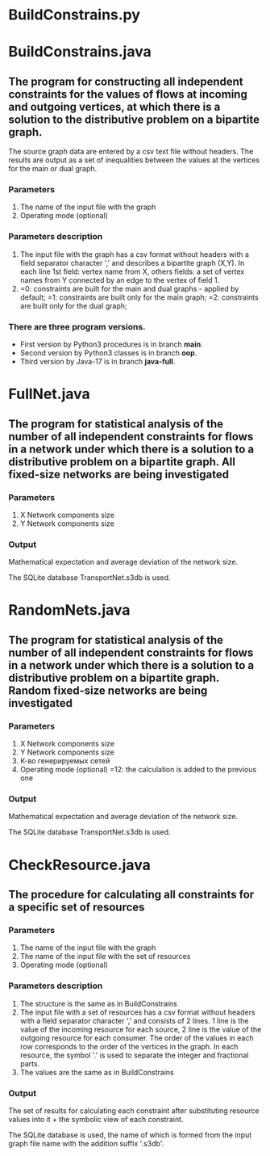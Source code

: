 # BuildConstrains.py #
# BuildConstrains.java #

## The program for constructing all independent constraints for the values of flows at incoming and outgoing vertices, at which there is a solution to the distributive problem on a bipartite graph. ##

The source graph data are entered by a csv text file without headers.
The results are output as a set of inequalities between the values at the vertices for the main or dual graph.

### Parameters
1. The name of the input file with the graph
2. Operating mode (optional)

### Parameters description
1. The input file with the graph has a csv format without headers with a field separator character ',' and describes a bipartite graph (X,Y).
   In each line 
	1st field: vertex name from X, 
	others fields: a set of vertex names from Y connected by an edge to the vertex of field 1. 
2. =0: constraints are built for the main and dual graphs - applied by default;
   =1: constraints are built only for the main graph;
   =2: constraints are built only for the dual graph;
   
   
### There are three program versions.
- First version by Python3 procedures is in branch **main**.
- Second version by Python3 classes is in branch **oop**.
- Third version by Java-17 is in branch **java-full**.


# FullNet.java #

## The program for statistical analysis of the number of all independent constraints for flows in a network under which there is a solution to a distributive problem on a bipartite graph. All fixed-size networks are being investigated ##

### Parameters ###
1. X Network components size
2. Y Network components size

### Output ###
Mathematical expectation and average deviation of the network size.
   
The SQLite database TransportNet.s3db is used.


# RandomNets.java #

## The program for statistical analysis of the number of all independent constraints for flows in a network under which there is a solution to a distributive problem on a bipartite graph. Random fixed-size networks are being investigated ##

### Parameters ###
1. X Network components size
2. Y Network components size
3. К-во генерируемых сетей
4. Operating mode (optional) =12: the calculation is added to the previous one

### Output ###
Mathematical expectation and average deviation of the network size.
   
The SQLite database TransportNet.s3db is used.


# CheckResource.java #

## The procedure for calculating all constraints for a specific set of resources ##

### Parameters ###
1. The name of the input file with the graph 
2. The name of the input file with the set of resources
3. Operating mode (optional)

### Parameters description ###
1. The structure is the same as in BuildConstrains
2. The input file with a set of resources has a csv format without headers with a field separator character ',' and consists of 2 lines. 1 line is the value of the incoming resource for each source, 2 line is the value of the outgoing resource for each consumer. The order of the values in each row corresponds to the order of the vertices in the graph. In each resource, the symbol '.' is used to separate the integer and fractional parts.  
3. The values are the same as in BuildConstrains

### Output ###
The set of results for calculating each constraint after substituting resource values into it + the symbolic view of each constraint.
   
The SQLite database is used, the name of which is formed from the input graph file name with the addition suffix '.s3db'.
